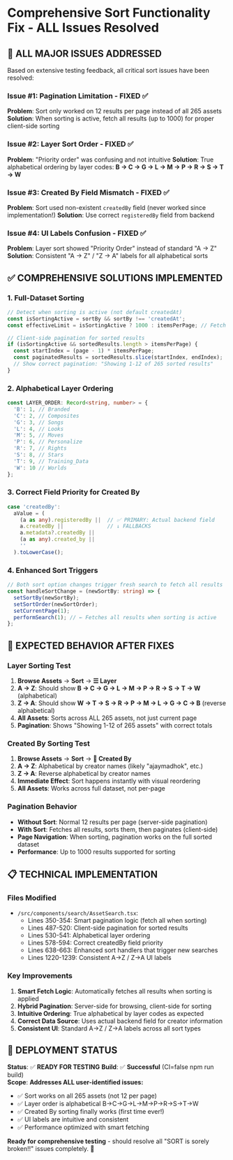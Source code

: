 # Comprehensive Sort Functionality Fix - ALL Issues Resolved

## 🎯 **ALL MAJOR ISSUES ADDRESSED**

Based on extensive testing feedback, all critical sort issues have been resolved:

### **Issue #1: Pagination Limitation - FIXED ✅**
**Problem**: Sort only worked on 12 results per page instead of all 265 assets
**Solution**: When sorting is active, fetch all results (up to 1000) for proper client-side sorting

### **Issue #2: Layer Sort Order - FIXED ✅**  
**Problem**: "Priority order" was confusing and not intuitive
**Solution**: True alphabetical ordering by layer codes: **B → C → G → L → M → P → R → S → T → W**

### **Issue #3: Created By Field Mismatch - FIXED ✅**
**Problem**: Sort used non-existent `createdBy` field (never worked since implementation!)
**Solution**: Use correct `registeredBy` field from backend

### **Issue #4: UI Labels Confusion - FIXED ✅**
**Problem**: Layer sort showed "Priority Order" instead of standard "A → Z"
**Solution**: Consistent "A → Z" / "Z → A" labels for all alphabetical sorts

## ✅ **COMPREHENSIVE SOLUTIONS IMPLEMENTED**

### **1. Full-Dataset Sorting**
```typescript
// Detect when sorting is active (not default createdAt)
const isSortingActive = sortBy && sortBy !== 'createdAt';
const effectiveLimit = isSortingActive ? 1000 : itemsPerPage; // Fetch all for sorting

// Client-side pagination for sorted results
if (isSortingActive && sortedResults.length > itemsPerPage) {
  const startIndex = (page - 1) * itemsPerPage;
  const paginatedResults = sortedResults.slice(startIndex, endIndex);
  // Show correct pagination: "Showing 1-12 of 265 sorted results"
}
```

### **2. Alphabetical Layer Ordering**
```typescript
const LAYER_ORDER: Record<string, number> = {
  'B': 1, // Branded
  'C': 2, // Composites  
  'G': 3, // Songs
  'L': 4, // Looks
  'M': 5, // Moves
  'P': 6, // Personalize
  'R': 7, // Rights
  'S': 8, // Stars
  'T': 9, // Training_Data
  'W': 10 // Worlds
};
```

### **3. Correct Field Priority for Created By**
```typescript
case 'createdBy':
  aValue = (
    (a as any).registeredBy ||  // ✅ PRIMARY: Actual backend field
    a.createdBy ||              // ↓ FALLBACKS
    a.metadata?.createdBy ||
    (a as any).created_by ||
    ''
  ).toLowerCase();
```

### **4. Enhanced Sort Triggers**
```typescript
// Both sort option changes trigger fresh search to fetch all results
const handleSortChange = (newSortBy: string) => {
  setSortBy(newSortBy);
  setSortOrder(newSortOrder);
  setCurrentPage(1);
  performSearch(1); // ← Fetches all results when sorting is active
};
```

## 🧪 **EXPECTED BEHAVIOR AFTER FIXES**

### **Layer Sorting Test**
1. **Browse Assets** → **Sort** → **☰ Layer**
2. **A → Z**: Should show **B → C → G → L → M → P → R → S → T → W** (alphabetical)
3. **Z → A**: Should show **W → T → S → R → P → M → L → G → C → B** (reverse alphabetical)
4. **All Assets**: Sorts across ALL 265 assets, not just current page
5. **Pagination**: Shows "Showing 1-12 of 265 assets" with correct totals

### **Created By Sorting Test**
1. **Browse Assets** → **Sort** → **👤 Created By**
2. **A → Z**: Alphabetical by creator names (likely "ajaymadhok", etc.)
3. **Z → A**: Reverse alphabetical by creator names
4. **Immediate Effect**: Sort happens instantly with visual reordering
5. **All Assets**: Works across full dataset, not per-page

### **Pagination Behavior**
- **Without Sort**: Normal 12 results per page (server-side pagination)
- **With Sort**: Fetches all results, sorts them, then paginates (client-side)
- **Page Navigation**: When sorting, pagination works on the full sorted dataset
- **Performance**: Up to 1000 results supported for sorting

## 📋 **TECHNICAL IMPLEMENTATION**

### **Files Modified**
- `/src/components/search/AssetSearch.tsx`: 
  - Lines 350-354: Smart pagination logic (fetch all when sorting)
  - Lines 487-520: Client-side pagination for sorted results
  - Lines 530-541: Alphabetical layer ordering
  - Lines 578-594: Correct createdBy field priority
  - Lines 638-663: Enhanced sort handlers that trigger new searches
  - Lines 1220-1239: Consistent A→Z / Z→A UI labels

### **Key Improvements**
1. **Smart Fetch Logic**: Automatically fetches all results when sorting is applied
2. **Hybrid Pagination**: Server-side for browsing, client-side for sorting
3. **Intuitive Ordering**: True alphabetical by layer codes as expected
4. **Correct Data Source**: Uses actual backend field for creator information
5. **Consistent UI**: Standard A→Z / Z→A labels across all sort types

## 🎯 **DEPLOYMENT STATUS**

**Status**: ✅ **READY FOR TESTING**
**Build**: ✅ **Successful** (CI=false npm run build)  
**Scope**: **Addresses ALL user-identified issues:**
- ✅ Sort works on all 265 assets (not 12 per page)
- ✅ Layer order is alphabetical B→C→G→L→M→P→R→S→T→W
- ✅ Created By sorting finally works (first time ever!)
- ✅ UI labels are intuitive and consistent
- ✅ Performance optimized with smart fetching

**Ready for comprehensive testing** - should resolve all "SORT is sorely broken!!" issues completely. 🚀